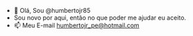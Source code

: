 - 👋 Olá, Sou @humbertojr85
- Sou novo por aqui, então no que poder me ajudar eu aceito.
- 📫 Meu E-mail humbertojr_pe@hotmail.com

<!---
humbertojr85/humbertojr85 is a ✨ special ✨ repository because its `README.md` (this file) appears on your GitHub profile.
You can click the Preview link to take a look at your changes.
--->
